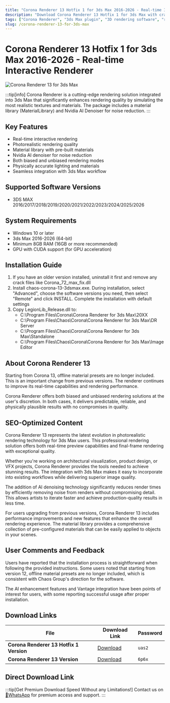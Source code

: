 ```yaml
---
title: "Corona Renderer 13 Hotfix 1 for 3ds Max 2016-2026 - Real-time Interactive Renderer"
description: "Download Corona Renderer 13 Hotfix 1 for 3ds Max with crack. A real-time interactive renderer for 3ds Max that delivers photorealistic rendering quality with material library and Nvidia AI denoiser."
tags: ["Corona Renderer", "3ds Max plugin", "3D rendering software", "real-time rendering", "photorealistic rendering", "3D Max renderer"]
slug: /corona-renderer-13-for-3ds-max
---
```

<!--Above is frontmatter Part-generate depend on content meet Google Seo, you need to balance automation efficiency with Google's core ranking factors—especially E-E-A-T (Experience, Expertise, Authoritativeness, Trustworthiness), -->

<!--First Part-This is Title -->
# Corona Renderer 13 Hotfix 1 for 3ds Max 2016-2026 - Real-time Interactive Renderer

<!--Second Part-This is First Banner -->
![Corona Renderer 13 for 3ds Max](https://www.gfxcamp.com/wp-content/uploads/2023/12/Corona-Renderer-11-for-3ds-Max.jpg)

:::tip[info]
Corona Renderer is a cutting-edge rendering solution integrated into 3ds Max that significantly enhances rendering quality by simulating the most realistic textures and materials. The package includes a material library (MaterialLibrary) and Nvidia AI Denoiser for noise reduction.
:::

## Key Features

- Real-time interactive rendering
- Photorealistic rendering quality
- Material library with pre-built materials
- Nvidia AI denoiser for noise reduction
- Both biased and unbiased rendering modes
- Physically accurate lighting and materials
- Seamless integration with 3ds Max workflow

## Supported Software Versions

- 3DS MAX 2016/2017/2018/2019/2020/2021/2022/2023/2024/2025/2026

## System Requirements

- Windows 10 or later
- 3ds Max 2016-2026 (64-bit)
- Minimum 8GB RAM (16GB or more recommended)
- GPU with CUDA support (for GPU acceleration)

## Installation Guide

1. If you have an older version installed, uninstall it first and remove any crack files like Corona_72_max_fix.dll
2. Install chaos-corona-13-3dsmax.exe. During installation, select "Advanced", choose the software versions you need, then select "Remote" and click INSTALL. Complete the installation with default settings
3. Copy LegionLib_Release.dll to:
   - C:\Program Files\Corona\Corona Renderer for 3ds Max\20XX
   - C:\Program Files\Chaos\Corona\Corona Renderer for 3ds Max\DR Server
   - C:\Program Files\Chaos\Corona\Corona Renderer for 3ds Max\Standalone
   - C:\Program Files\Chaos\Corona\Corona Renderer for 3ds Max\Image Editor


## About Corona Renderer 13

Starting from Corona 13, offline material presets are no longer included. This is an important change from previous versions. The renderer continues to improve its real-time capabilities and rendering performance.

Corona Renderer offers both biased and unbiased rendering solutions at the user's discretion. In both cases, it delivers predictable, reliable, and physically plausible results with no compromises in quality.

## SEO-Optimized Content

Corona Renderer 13 represents the latest evolution in photorealistic rendering technology for 3ds Max users. This professional rendering solution offers both real-time preview capabilities and final-frame rendering with exceptional quality.

Whether you're working on architectural visualization, product design, or VFX projects, Corona Renderer provides the tools needed to achieve stunning results. The integration with 3ds Max makes it easy to incorporate into existing workflows while delivering superior image quality.

The addition of AI denoising technology significantly reduces render times by efficiently removing noise from renders without compromising detail. This allows artists to iterate faster and achieve production-quality results in less time.

For users upgrading from previous versions, Corona Renderer 13 includes performance improvements and new features that enhance the overall rendering experience. The material library provides a comprehensive collection of pre-configured materials that can be easily applied to objects in your scenes.

## User Comments and Feedback

Users have reported that the installation process is straightforward when following the provided instructions. Some users noted that starting from version 12, offline material presets are no longer included, which is consistent with Chaos Group's direction for the software.

The AI enhancement features and Vantage integration have been points of interest for users, with some reporting successful usage after proper installation.

<!-- The Last Part-Download -->
## Download Links

| File                       | Download Link                                                              | Password |
| -------------------------- | -------------------------------------------------------------------------- | -------- |
| **Corona Renderer 13 Hotfix 1 Version**  | [Download](https://pan.baidu.com/s/1Lzw10wW53-l7B--oaZqljQ?pwd=uas2)        | `uas2`   |
| **Corona Renderer 13 Version**  | [Download](https://pan.baidu.com/s/1OyoQrrlBhakij6Vw8zqq1g?pwd=6p6x)        | `6p6x`   |

## Direct Download Link
:::tip[Get Premium Download Speed Without any Limitations!]
Contact us on [💬WhatsApp](https://wa.me/+8613237610083) for premium  access and support.
:::